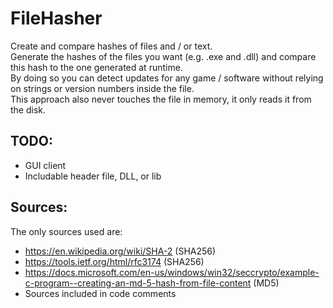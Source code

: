 # FileHasher
Create and compare hashes of files and / or text.  
Generate the hashes of the files you want (e.g. .exe and .dll) and compare this hash to the one generated at runtime.  
By doing so you can detect updates for any game / software without relying on strings or version numbers inside the file.  
This approach also never touches the file in memory, it only reads it from the disk.  

## TODO:
- GUI client
- Includable header file, DLL, or lib

## Sources:
The only sources used are:
- https://en.wikipedia.org/wiki/SHA-2 (SHA256)
- https://tools.ietf.org/html/rfc3174 (SHA256)
- https://docs.microsoft.com/en-us/windows/win32/seccrypto/example-c-program--creating-an-md-5-hash-from-file-content (MD5)
- Sources included in code comments
